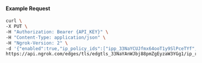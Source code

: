 <!-- Code generated for API Clients. DO NOT EDIT. -->

#### Example Request

```bash
curl \
-X PUT \
-H "Authorization: Bearer {API_KEY}" \
-H "Content-Type: application/json" \
-H "Ngrok-Version: 2" \
-d '{"enabled":true,"ip_policy_ids":["ipp_33NaYCUJfmx64ooT1y9SlPceTYf","ipp_33NaY9rp0TvWCBAvHpiGtnnlPUW"]}' \
https://api.ngrok.com/edges/tls/edgtls_33NaYAnWJbj88pmZgEyzaW3YGg1/ip_restriction
```
